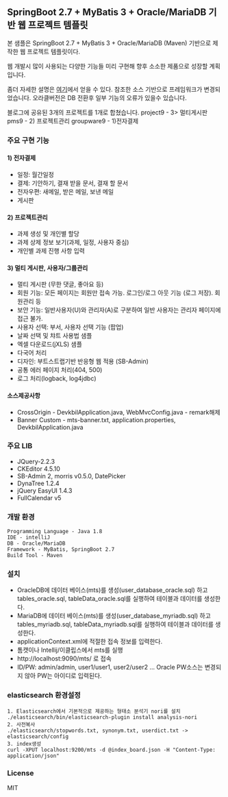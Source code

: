 ## SpringBoot 2.7 + MyBatis 3 + Oracle/MariaDB 기반 웹 프로젝트 템플릿 ##
본 샘플은  SpringBoot 2.7 + MyBatis 3 + Oracle/MariaDB (Maven) 기반으로  제작한 웹 프로젝트 템플릿이다.

웹 개발시 많이 사용되는 다양한 기능들 미리 구현해 향후 소소한 제품으로 성장할 계획입니다.

좀더 자세한 설명은 [여기](http://forest71.tistory.com/78)에서 얻을 수 있다.
참조한 소스 기반으로 프레임워크가 변경되었습니다.
오라클버전은 DB 전환후 일부 기능의 오류가 있을수 있습니다.

블로그에 공유된 3개의 프로젝트를 1개로 합쳤습니다.
project9 - 3> 멀티게시판
pms9 - 2) 프로젝트관리
groupware9 - 1)전자결제

### 주요 구현 기능 ###
#### 1) 전자결제
- 일정: 월간일정
- 결제: 기안하기, 결재 받을 문서, 결재 할 문서
- 전자우편: 새메일, 받은 메일, 보낸 메일
- 게시판
#### 2) 프로젝트관리
- 과제 생성 및 개인별 할당
- 과제 상제 정보 보기(과제, 일정, 사용자 중심)
- 개인별 과제 진행 사항 입력
#### 3) 멀티 게시판, 사용자/그룹관리
- 멀티 게시판 (무한 댓글, 좋아요 등)
- 회원 기능: 모든 페이지는 회원만 접속 가능. 로그인/로그 아웃 기능 (로그 저장). 회원관리 등
- 보안 기능: 일반사용자(U)와 관리자(A)로 구분하여 일반 사용자는 관리자 페이지에 접근 불가.
- 사용자 선택: 부서, 사용자 선택 기능 (팝업)
- 날짜 선택 및 챠트 사용법 샘플
- 엑셀 다운로드(jXLS) 샘플
- 다국어 처리
- 디자인: 부트스트랩기반 반응형 웹 적용 (SB-Admin)
- 공통 에러 페이지 처리(404, 500)
- 로그 처리(logback, log4jdbc)

#### 소스제공사항
- CrossOrigin - DevkbilApplication.java, WebMvcConfig.java - remark해제
- Banner Custom - mts-banner.txt, application.properties, DevkbilApplication.java

### 주요 LIB  ###
- JQuery-2.2.3
- CKEditor 4.5.10
- SB-Admin 2, morris v0.5.0, DatePicker
- DynaTree 1.2.4
- jQuery EasyUI 1.4.3
- FullCalendar v5

### 개발 환경 ###
    Programming Language - Java 1.8
    IDE - intelliJ
    DB - Oracle/MariaDB
    Framework - MyBatis, SpringBoot 2.7
    Build Tool - Maven

### 설치 ###
- OracleDB에 데이터 베이스(mts)를 생성(user_database_oracle.sql) 하고 tables_oracle.sql, tableData_oracle.sql를 실행하여 테이블과 데이터를 생성한다.
- MariaDB에 데이터 베이스(mts)를 생성(user_database_myriadb.sql) 하고 tables_myriadb.sql, tableData_myriadb.sql를 실행하여 테이블과 데이터를 생성한다.
- applicationContext.xml에 적절한 접속 정보를 입력한다.
- 톰캣이나 Intellij/이클립스에서 mts를 실행
- http://localhost:9090/mts/ 로 접속
- ID/PW: admin/admin, user1/user1, user2/user2 ...
  Oracle PW소스는 변경되지 않아 PW는 아이디로 입력된다.

### elasticsearch 환경설정 ###
    1. Elasticsearch에서 기본적으로 제공하는 형태소 분석기 nori를 설치
    ./elasticsearch/bin/elasticsearch-plugin install analysis-nori
    2. 사전복사
    ./elasticsearch/stopwords.txt, synonym.txt, userdict.txt -> elasticsearch/config 
    3. index생성
    curl -XPUT localhost:9200/mts -d @index_board.json -H "Content-Type: application/json"

### License ###
MIT
  
  
